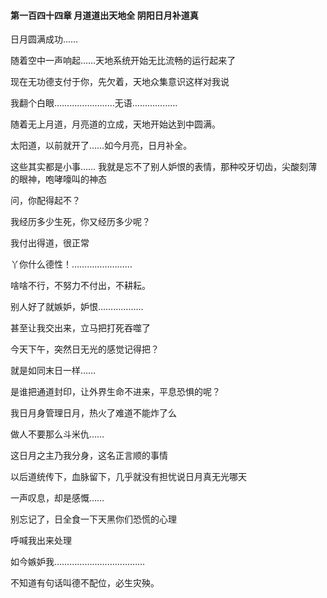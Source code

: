 ####  第一百四十四章 月道道出天地全 阴阳日月补道真

日月圆满成功……

随着空中一声响起……天地系统开始无比流畅的运行起来了

现在无功德支付于你，先欠着，天地众集意识这样对我说

我翻个白眼……………………无语………………

随着无上月道，月亮道的立成，天地开始达到中圆满。

太阳道，以前就开了……如今月亮，日月补全。

这些其实都是小事……
我就是忘不了别人妒恨的表情，那种咬牙切齿，尖酸刻薄的眼神，咆哮嚎叫的神态

问，你配得起不？

我经历多少生死，你又经历多少呢？

我付出得道，很正常

丫你什么德性！……………………

啥啥不行，不努力不付出，不耕耘。

别人好了就嫉妒，妒恨………………

甚至让我交出来，立马把打死吞噬了

今天下午，突然日无光的感觉记得把？

就是如同末日一样……

是谁把通道封印，让外界生命不进来，平息恐惧的呢？

我日月身管理日月，热火了难道不能炸了么

做人不要那么斗米仇……

这日月之主乃我分身，这名正言顺的事情

以后道统传下，血脉留下，几乎就没有担忧说日月真无光哪天

一声叹息，却是感慨……

别忘记了，日全食一下天黑你们恐慌的心理

呼喊我出来处理

如今嫉妒我………………………………

不知道有句话叫德不配位，必生灾殃。

